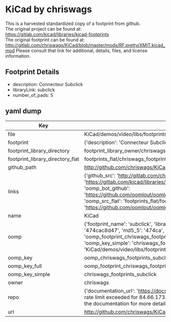 # KiCad by chriswags  
This is a harvested standardized copy of a footprint from github.  
The original project can be found at:  
https://gitlab.com/kicad/libraries/kicad-footprints  
The original footprint can be found at:
http://gitlab.com/chriswags/KiCad/blob/master/mods/RF.pretty/XMIT.kicad_mod
Please consult that link for additional, details, files, and license information.  
## Footprint Details
* description: Connecteur Subclick  
* libraryLink: subclick  
* number_of_pads: 5  
## yaml dump  
| Key | Value |  
| --- | --- |  
| file | KiCad/demos/video/libs/footprints.pretty/subclick.kicad_mod |  
| footprint | {'description': 'Connecteur Subclick', 'libraryLink': 'subclick', 'number_of_pads': 5} |  
| footprint_library_directory | footprint_library_owner/chriswags_KiCad |  
| footprint_library_directory_flat | footprints_flat/chriswags_footprints_subclick/working |  
| github_path | http://github.com/chriswags/KiCad/blob/master/demos/video/libs/footprints.pretty/subclick.kicad_mod |  
| links | {'github_src': 'http://gitlab.com/chriswags/KiCad/blob/master/mods/RF.pretty/XMIT.kicad_mod', 'github_src_repo': 'https://gitlab.com/kicad/libraries/kicad-footprints', 'oomp_bot': 'footprints/chriswags_footprints_subclick/working', 'oomp_bot_github': 'https://github.com/oomlout/oomlout_oomp_footprint_bot/tree/main/footprints/chriswags_footprints_subclick/working', 'oomp_src_flat': 'footprints_flat/footprints_flat/chriswags_footprints_subclick/working', 'oomp_src_flat_github': 'https://github.com/oomlout/oomlout_oomp_footprint_src/tree/main/footprints_flat/chriswags_footprints_subclick/working'} |  
| name | KiCad |  
| oomp | {'footprint_name': 'subclick', 'library_name': 'footprints', 'md5': '474cac8d47360abe7d9121bf1490861e', 'md5_10': '474cac8d47', 'md5_5': '474ca', 'md5_6': '474cac', 'oomp_key': 'oomp_chriswags_footprints_subclick', 'oomp_key_extra': 'oomp_footprint_chriswags_footprints_subclick', 'oomp_key_full': 'oomp_footprint_chriswags_footprints_subclick_474cac', 'oomp_key_simple': 'chriswags_footprints_subclick', 'original_filename': 'KiCad/demos/video/libs/footprints.pretty/subclick.kicad_mod', 'owner_name': 'chriswags'} |  
| oomp_key | oomp_chriswags_footprints_subclick |  
| oomp_key_full | oomp_footprint_chriswags_footprints_subclick |  
| oomp_key_simple | chriswags_footprints_subclick |  
| owner | chriswags |  
| repo | {'documentation_url': 'https://docs.github.com/rest/overview/resources-in-the-rest-api#rate-limiting', 'message': "API rate limit exceeded for 84.66.173.59. (But here's the good news: Authenticated requests get a higher rate limit. Check out the documentation for more details.)"} |  
| url | http://github.com/chriswags/KiCad |  

